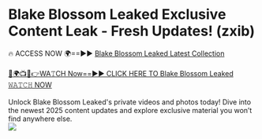 # Blake Blossom Leaked Exclusive Content Leak - Fresh Updates! (zxib)

🔥 ACCESS NOW 🌍==►► <a href="https://tinyurl.com/kvy9nzfs" rel="nofollow">Blake Blossom Leaked Latest Collection</a>
<br><br>
[🔴🌍📺📱👉WA𝚃CH Now==►► CLICK HERE TO Blake Blossom Leaked 𝚆𝙰𝚃𝙲𝙷 NOW](https://tinyurl.com/kvy9nzfs)
<br><br>
Unlock Blake Blossom Leaked's private videos and photos today! Dive into the newest 2025 content updates and explore exclusive material you won’t find anywhere else.
<br>
<a href="https://tinyurl.com/kvy9nzfs" rel="nofollow" data-target="animated-image.originalLink"><img src="https://camo.githubusercontent.com/8a4f000d20f83aca3bf7ec5f350d767afa0574a8a352519fd8cfa583a6f93a33/68747470733a2f2f692e696d6775722e636f6d2f644a486b345a712e676966" data-canonical-src="https://i.imgur.com/dJHk4Zq.gif" style="max-width: 100%; display: inline-block;" data-target="animated-image.originalImage"></a>
<br>
